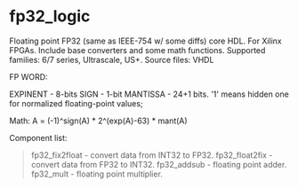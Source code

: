 # fp32_logic
Floating point FP32 (same as IEEE-754 w/ some diffs) core HDL. For Xilinx FPGAs. Include base converters and some math functions.
Supported families: 6/7 series, Ultrascale, US+.
Source files: VHDL

FP WORD:

EXPINENT - 8-bits
SIGN - 1-bit
MANTISSA - 24+1 bits.
'1' means hidden one for normalized floating-point values;

Math: 
A = (-1)^sign(A) * 2^(exp(A)-63) * mant(A)

Component list:
  > fp32_fix2float - convert data from INT32 to FP32.
  > fp32_float2fix - convert data from FP32  to INT32.
  > fp32_addsub    - floating point adder.
  > fp32_mult      - floating point multiplier.

